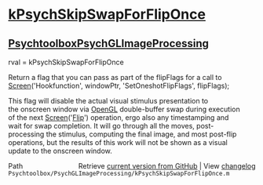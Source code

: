 # [kPsychSkipSwapForFlipOnce](kPsychSkipSwapForFlipOnce)
## [Psychtoolbox](Psychtoolbox)[PsychGLImageProcessing](PsychGLImageProcessing)

rval = kPsychSkipSwapForFlipOnce  
  
Return a flag that you can pass as part of the flipFlags for a call to  
[Screen](Screen)('Hookfunction', windowPtr, 'SetOneshotFlipFlags', flipFlags);  
  
This flag will disable the actual visual stimulus presentation to  
the onscreen window via [OpenGL](OpenGL) double-buffer swap during execution  
of the next [Screen](Screen)('[Flip](Flip)') operation, ergo also any timestamping and  
wait for swap completion. It will go through all the moves, post-  
processing the stimulus, computing the final image, and most post-flip  
operations, but the results of this work will not be shown as a visual  
update to the onscreen window.  
  




<div class="code_header" style="text-align:right;">
  <span style="float:left;">Path&nbsp;&nbsp;</span> <span class="counter">Retrieve <a href=
  "https://raw.github.com/Psychtoolbox-3/Psychtoolbox-3/beta/Psychtoolbox/PsychGLImageProcessing/kPsychSkipSwapForFlipOnce.m">current version from GitHub</a> | View <a href=
  "https://github.com/Psychtoolbox-3/Psychtoolbox-3/commits/beta/Psychtoolbox/PsychGLImageProcessing/kPsychSkipSwapForFlipOnce.m">changelog</a></span>
</div>
<div class="code">
  <code>Psychtoolbox/PsychGLImageProcessing/kPsychSkipSwapForFlipOnce.m</code>
</div>

